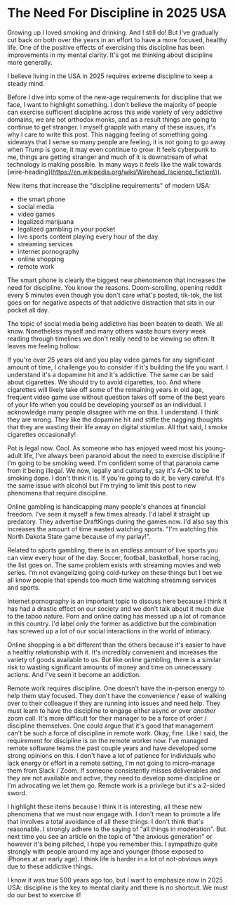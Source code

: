 # The Need For Discipline in 2025 USA

Growing up I loved smoking and drinking. And I still do! But I've gradually cut back on both over the years in an effort to have a more focused, healthy life. One of the positive effects of exercising this discipline has been improvements in my mental clarity. It's got me thinking about discipline more generally.

I believe living in the USA in 2025 requires extreme discipline to keep a steady mind.

Before I dive into some of the new-age requirements for discipline that we face, I want to highlight something. I don't believe the majority of people can exercise sufficient discipline across this wide variety of very addictive domains, we are not orthodox monks, and as a result things are going to continue to get stranger. I myself grapple with many of these issues, it's why I care to write this post. This nagging feeling of something going sideways that I sense so many people are feeling, it is not going to go away when Trump is gone, it may even continue to grow. It feels cyberpunk to me, things are getting stranger and much of it is downstream of what technology is making possible. In many ways it feels like the walk towards [wire-heading](https://en.wikipedia.org/wiki/Wirehead_(science_fiction\)).

New items that increase the "discipline requirements" of modern USA:

- the smart phone
- social media
- video games
- legalized marijuana
- legalized gambling in your pocket
- live sports content playing every hour of the day
- streaming services
- internet pornography
- online shopping
- remote work

The smart phone is clearly the biggest new phenomenon that increases the need for discipline. You know the reasons. Doom-scrolling, opening reddit every 5 minutes even though you don't care what's posted, tik-tok, the list goes on for negative aspects of that addictive distraction that sits in our pocket all day.

The topic of social media being addictive has been beaten to death. We all know. Nonetheless myself and many others waste hours every week reading through timelines we don't really need to be viewing so often. It leaves me feeling hollow.

If you're over 25 years old and you play video games for any significant amount of time, I challenge you to consider if it's building the life you want. I understand it's a dopamine hit and it's addictive. The same can be said about cigarettes. We should try to avoid cigarettes, too. And where cigarettes will likely take off some of the remaining years in old age, frequent video game use without question takes off some of the best years of your life when you could be developing yourself as an individual. I acknowledge many people disagree with me on this. I understand. I think they are wrong. They like the dopamine hit and stifle the nagging thoughts that they are wasting their life away on digital stiumlus. All that said, I smoke cigarettes occasionally!

Pot is legal now. Cool. As someone who has enjoyed weed most his young-adult life, I've always been paranoid about the need to exercise discipline if I'm going to be smoking weed. I'm confident some of that paranoia came from it being illegal. We now, legally and culturally, say it's A-OK to be smoking dope. I don't think it is. If you're going to do it, be very careful. It's the same issue with alcohol but I'm trying to limit this post to new phenomena that require discipline.

Online gambling is handicapping many people's chances at financial freedom. I've seen it myself a few times already. I'd label it straight up predatory. They advertise DraftKings during the games now. I'd also say this increases the amount of time wasted watching sports. "I'm watching this North Dakota State game because of my parlay!".

Related to sports gambling, there is an endless amount of live sports you can view every hour of the day. Soccer, football, basketball, horse racing, the list goes on. The same problem exists with streaming movies and web series. I'm not evangelizing going cold-turkey on these things but I bet we all know people that spends too much time watching streaming services and sports.

Internet pornography is an important topic to discuss here because I think it has had a drastic effect on our society and we don't talk about it much due to the taboo nature. Porn and online dating has messed up a lot of romance in this country. I'd label only the former as addictive but the combination has screwed up a lot of our social interactions in the world of intimacy.

Online shopping is a bit different than the others because it's easier to have a healthy relationship with it. It's incredibly convenient and increases the variety of goods available to us. But like online gambling, there is a similar risk to wasting significant amounts of money and time on unnecessary actions. And I've seen it become an addiction.

Remote work requires discipline. One doesn't have the in-person energy to help them stay focused. They don't have the convenience / ease of walking over to their colleague if they are running into issues and need help. They must learn to have the discipline to engage either async or over *another* zoom call. It's more difficult for their manager to be a force of order / discipline themselves. One could argue that it's good that management can't be such a force of discipline in remote work. Okay, fine. Like I said, the requirement for discipline is on the remote worker now. I've managed remote software teams the past couple years and have developed some strong opinions on this. I don't have a lot of patience for individuals who lack energy or effort in a remote setting, I'm not going to micro-manage them from Slack / Zoom. If someone consistently misses deliverables and they are not available and active, they need to develop some discipline or I'm advocating we let them go. Remote work is a privilege but it's a 2-sided sword.

I highlight these items because I think it is interesting, all these new phenomena that we must now engage with. I don't mean to promote a life that involves a total avoidance of all these things. I don't think that's reasonable. I strongly adhere to the saying of "all things in moderation". But next time you see an article on the topic of "the anxious generation" or however it's being pitched, I hope you remember this. I sympathize quite strongly with people around my age and younger (those exposed to iPhones at an early age). I think life is harder in a lot of not-obvious ways due to these addictive things.

I know it was true 500 years ago too, but I want to emphasize now in 2025 USA: discipline is the key to mental clarity and there is no shortcut. We must do our best to exercise it!
